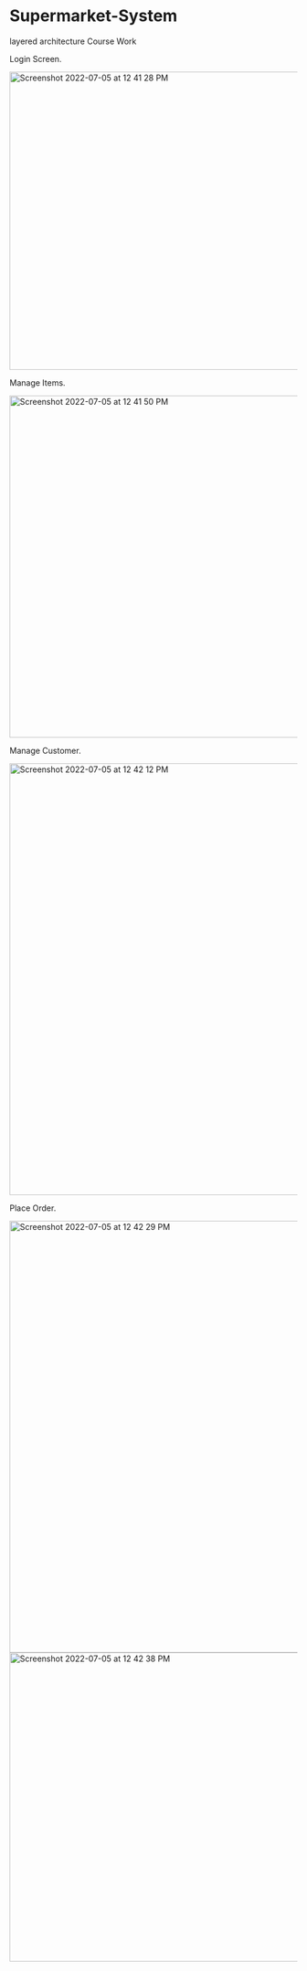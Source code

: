 # Supermarket-System
layered architecture Course Work

Login Screen.

<img width="522" alt="Screenshot 2022-07-05 at 12 41 28 PM" src="https://user-images.githubusercontent.com/84431272/177272375-130fb758-c5be-4378-9336-b485412a4ae5.png">

Manage Items.

<img width="599" alt="Screenshot 2022-07-05 at 12 41 50 PM" src="https://user-images.githubusercontent.com/84431272/177272402-58612040-4ed0-47bd-af1f-5bd0181cc9c9.png">


Manage Customer.

<img width="756" alt="Screenshot 2022-07-05 at 12 42 12 PM" src="https://user-images.githubusercontent.com/84431272/177272451-9a978169-83f1-4fc9-9ddf-ec4964afc586.png">


Place Order.

<img width="756" alt="Screenshot 2022-07-05 at 12 42 29 PM" src="https://user-images.githubusercontent.com/84431272/177272491-c4747971-9fde-4ecf-bd49-163c82a6df63.png">

<img width="541" alt="Screenshot 2022-07-05 at 12 42 38 PM" src="https://user-images.githubusercontent.com/84431272/177272514-9e5e67d0-2984-4e01-a823-d672366fa015.png">

